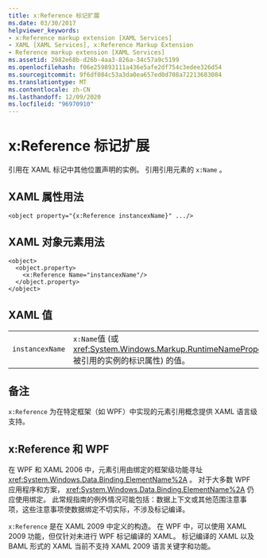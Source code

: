 ```yaml
---
title: x:Reference 标记扩展
ms.date: 03/30/2017
helpviewer_keywords:
- x:Reference markup extension [XAML Services]
- XAML [XAML Services], x:Reference Markup Extension
- Reference markup extension [XAML Services]
ms.assetid: 2982e68b-d26b-4aa3-826a-34c57a9c5199
ms.openlocfilehash: f06e259893111a436e5afe2df754c3edee326d54
ms.sourcegitcommit: 9f6df084c53a3da0ea657ed0d708a72213683084
ms.translationtype: MT
ms.contentlocale: zh-CN
ms.lasthandoff: 12/09/2020
ms.locfileid: "96970910"
---
```

# <a name="xreference-markup-extension"></a>x:Reference 标记扩展

引用在 XAML 标记中其他位置声明的实例。 引用引用元素的 `x:Name` 。

## <a name="xaml-attribute-usage"></a>XAML 属性用法

```xaml
<object property="{x:Reference instancexName}" .../>
```

## <a name="xaml-object-element-usage"></a>XAML 对象元素用法

```xaml
<object>
  <object.property>
    <x:Reference Name="instancexName"/>
  </object.property>
</object>
```

## <a name="xaml-values"></a>XAML 值

|||
|-|-|
|`instancexName`|`x:Name`值 (或 <xref:System.Windows.Markup.RuntimeNamePropertyAttribute> 被引用的实例的标识属性) 的值。|

## <a name="remarks"></a>备注

`x:Reference` 为在特定框架（如 WPF）中实现的元素引用概念提供 XAML 语言级支持。

## <a name="xreference-and-wpf"></a>x:Reference 和 WPF

在 WPF 和 XAML 2006 中，元素引用由绑定的框架级功能寻址 <xref:System.Windows.Data.Binding.ElementName%2A> 。 对于大多数 WPF 应用程序和方案， <xref:System.Windows.Data.Binding.ElementName%2A> 仍应使用绑定。 此常规指南的例外情况可能包括：数据上下文或其他范围注意事项，这些注意事项使数据绑定不切实际，不涉及标记编译。

`x:Reference` 是在 XAML 2009 中定义的构造。 在 WPF 中，可以使用 XAML 2009 功能，但仅针对未进行 WPF 标记编译的 XAML。 标记编译的 XAML 以及 BAML 形式的 XAML 当前不支持 XAML 2009 语言关键字和功能。
